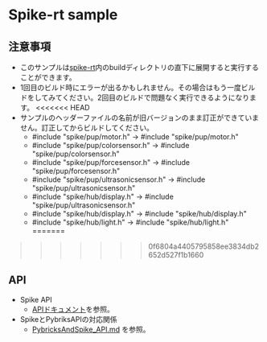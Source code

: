 # Spike-rt sample
## 注意事項
- このサンプルは[spike-rt](https://github.com/spike-rt/spike-rt)内のbuildディレクトリの直下に展開すると実行することができます。
- 1回目のビルド時にエラーが出るかもしれません。その場合はもう一度ビルドをしてみてください。2回目のビルドで問題なく実行できるようになります。
<<<<<<< HEAD
- サンプルのヘッダーファイルの名前が旧バージョンのまま訂正ができていません。訂正してからビルドしてください。
    - #include "spike/pup/motor.h" -> #include "spike/pup/motor.h"
    - #include "spike/pup/colorsensor.h" -> #include "spike/pup/colorsensor.h"
    - #include "spike/pup/forcesensor.h" -> #include "spike/pup/forcesensor.h"
    - #include "spike/pup/ultrasonicsensor.h" -> #include "spike/pup/ultrasonicsensor.h"
    - #include "spike/hub/display.h" -> #include "spike/pup/ultrasonicsensor.h"
    - #include "spike/hub/display.h" -> #include "spike/hub/display.h"
    - #include "spike/hub/light.h" -> #include "spike/hub/light.h"
=======

>>>>>>> 0f6804a4405795858ee3834db2652d527f1b1660





## API 
- Spike API
    - [APIドキュメント](https://spike-rt.github.io/spike-rt/ja/html/modules.html)を参照。
- SpikeとPybriksAPIの対応関係
    - [PybricksAndSpike_API.md](/PybricksAndSpike_API.md) を参照。

